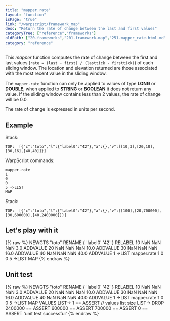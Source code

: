 ```yaml
---
title: "mapper.rate"
layout: "function"
isPage: "true"
link: "/warpscript/framework_map"
desc: "Return the rate of change between the last and first values"
categoryTree: ["reference","frameworks"]
oldPath: ["20-frameworks","201-framework-map","251-mapper_rate.html.md"]
category: "reference"
---
```

 
This *mapper* function computes the rate of change between the first and last values (`rate = (last - first) / (lasttick - firsttick)`) of each sliding window. The location and elevation returned are those associated with the most recent value in the sliding window.

The `mapper.rate` function can only be applied to values of type **LONG** or **DOUBLE**, when applied to **STRING** or **BOOLEAN** it does not return any value. If the sliding window contains less than 2 values, the rate of change will be 0.0.

The rate of change is expressed in units per second.

## Example ##

Stack:

    TOP:  [{"c":"toto","l":{"label0":"42"},"a":{},"v":[[10,3],[20,10],[30,16],[40,40]]}]

WarpScript commands:

    mapper.rate
    1
    0
    0
    5 ->LIST
    MAP

Stack: 

    TOP:  [{"c":"toto","l":{"label0":"42"},"a":{},"v":[[100],[20,700000],[30,600000],[40,2400000]]}]

## Let's play with it ##

{% raw %}
<warp10-warpscript-widget>NEWGTS "toto" RENAME 
{ 'label0' '42' } RELABEL
10 NaN NaN NaN  3.0 ADDVALUE
20 NaN NaN NaN  10.0 ADDVALUE
30 NaN NaN NaN 16.0 ADDVALUE
40 NaN NaN NaN 40.0 ADDVALUE
1 ->LIST
mapper.rate
1
0
0
5 ->LIST
MAP
</warp10-warpscript-widget>
{% endraw %}    


## Unit test ##

{% raw %}
<warp10-warpscript-widget>NEWGTS "toto" RENAME 
{ 'label0' '42' } RELABEL
10 NaN NaN NaN  3.0 ADDVALUE
20 NaN NaN NaN  10.0 ADDVALUE
30 NaN NaN NaN 16.0 ADDVALUE
40 NaN NaN NaN 40.0 ADDVALUE
1 ->LIST
mapper.rate
1
0
0
5 ->LIST
MAP
VALUES LIST-> 
1 == ASSERT   // values list size
LIST-> DROP
2400000 == ASSERT
600000 == ASSERT
700000 == ASSERT
0 == ASSERT
'unit test successful'
</warp10-warpscript-widget>
{% endraw %}        
